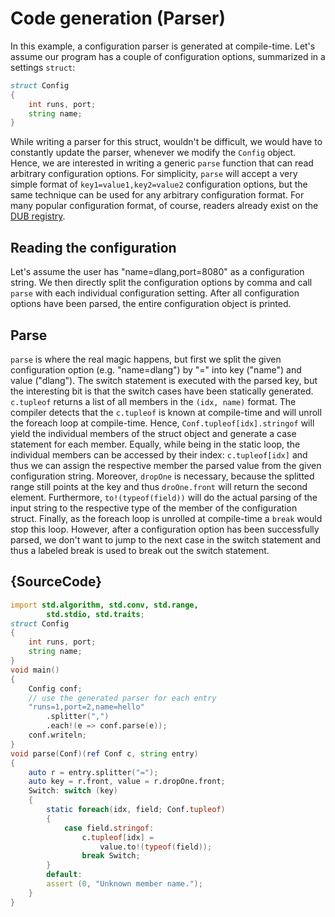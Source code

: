 # Code generation (Parser)

In this example, a configuration parser is generated at compile-time.
Let's assume our program has a couple of configuration options,
summarized in a settings `struct`:

```d
struct Config
{
    int runs, port;
    string name;
}
```

While writing a parser for this struct, wouldn't be difficult, we would have to
constantly update the parser, whenever we modify the `Config` object.
Hence, we are interested in writing a generic `parse` function that can
read arbitrary configuration options. For simplicity, `parse` will accept
a very simple format of `key1=value1,key2=value2` configuration options, but the same technique
can be used for any arbitrary configuration format. For many popular
configuration format, of course, readers already exist on the [DUB registry](https://code.dlang.org).

Reading the configuration
-------------------------

Let's assume the user has "name=dlang,port=8080" as a configuration string.
We then directly split the configuration options by comma and call `parse` with each
individual configuration setting.
After all configuration options have been parsed, the entire configuration
object is printed.

Parse
-----

`parse` is where the real magic happens, but first we split the given configuration option
(e.g. "name=dlang") by "=" into key ("name") and value ("dlang").
The switch statement is executed with the parsed key, but the interesting bit is that
the switch cases have been statically generated. `c.tupleof` returns a list of all members
in the `(idx, name)` format. The compiler detects that the `c.tupleof` is known at compile-time
and will unroll the foreach loop at compile-time.
Hence, `Conf.tupleof[idx].stringof` will yield the individual members of the struct object
and generate a case statement for each member.
Equally, while being in the static loop, the individual members can be accessed by their index:
`c.tupleof[idx]` and thus we can assign the respective member the parsed value from the given
configuration string. Moreover, `dropOne` is necessary, because the splitted range still
points at the key and thus `droOne.front` will return the second element.
Furthermore, `to!(typeof(field))` will do the actual parsing of the input string
to the respective type of the member of the configuration struct.
Finally, as the foreach loop is unrolled at compile-time a `break` would stop this loop.
However, after a configuration option has been successfully parsed, we don't want to jump
to the next case in the switch statement and thus a labeled break is used to break out the
switch statement.


## {SourceCode}

```d
import std.algorithm, std.conv, std.range,
        std.stdio, std.traits;
struct Config
{
    int runs, port;
    string name;
}
void main()
{
    Config conf;
    // use the generated parser for each entry
    "runs=1,port=2,name=hello"
        .splitter(",")
        .each!(e => conf.parse(e));
    conf.writeln;
}
void parse(Conf)(ref Conf c, string entry)
{
    auto r = entry.splitter("=");
    auto key = r.front, value = r.dropOne.front;
    Switch: switch (key)
    {
        static foreach(idx, field; Conf.tupleof)
        {
            case field.stringof:
                c.tupleof[idx] = 
                    value.to!(typeof(field));
                break Switch;
        }
        default:
        assert (0, "Unknown member name.");
    }
}
```
